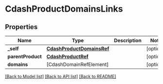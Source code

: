 # CdashProductDomainsLinks

## Properties
Name | Type | Description | Notes
------------ | ------------- | ------------- | -------------
**_self** | [**CdashProductDomainsRef**](CdashProductDomainsRef.md) |  | [optional] 
**parentProduct** | [**CdashProductRef**](CdashProductRef.md) |  | [optional] 
**domains** | [CdashDomainRefElement] |  | [optional] 

[[Back to Model list]](../README.md#documentation-for-models) [[Back to API list]](../README.md#documentation-for-api-endpoints) [[Back to README]](../README.md)


